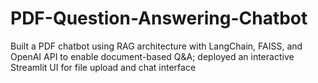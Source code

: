 # PDF-Question-Answering-Chatbot
Built a PDF chatbot using RAG architecture with LangChain, FAISS, and OpenAI API to enable document-based Q&amp;A; deployed an interactive Streamlit UI for file upload and chat interface
